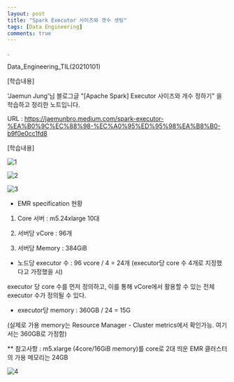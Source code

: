 ```yaml
---
layout: post
title: "Spark Executor 사이즈와 갯수 셋팅"
tags: [Data Engineering]
comments: true
---
```


.

Data_Engineering_TIL(20210101)

[학습내용]

'Jaemun Jung'님 블로그글 "[Apache Spark] Executor 사이즈와 개수 정하기" 을 학습하고 정리한 노트입니다.

URL : https://jaemunbro.medium.com/spark-executor-%EA%B0%9C%EC%88%98-%EC%A0%95%ED%95%98%EA%B8%B0-b9f0e0cc1fd8

[학습내용]

![1](https://user-images.githubusercontent.com/41605276/103435619-95419880-4c54-11eb-94e7-46fbc7ca1342.jpg)

![2](https://user-images.githubusercontent.com/41605276/103435623-a38fb480-4c54-11eb-937c-71000dcc76b5.jpg)

![3](https://user-images.githubusercontent.com/41605276/103435647-ef425e00-4c54-11eb-852d-7da4df32e57b.png)

- EMR specification 현황

1) Core 서버 : m5.24xlarge 10대

2) 서버당 vCore : 96개

3) 서버당 Memory : 384GiB

- 노드당 executor 수 : 96 vcore / 4 = 24개 (executor당 core 수 4개로 지정했다고 가정했을 시)

executor 당 core 수를 먼저 정의하고, 이를 통해 vCore에서 활용할 수 있는 전체 executor 수가 정의될 수 있다. 

- executor당 memory : 360GB / 24 = 15G

(실제로 가용 memory는 Resource Manager - Cluster metrics에서 확인가능. 여기서는 360GB로 가정함)

** 참고사항 : m5.xlarge (4core/16GiB memory)를 core로 2대 띄운 EMR 클러스터의 가용 메모리는 24GB

![4](https://user-images.githubusercontent.com/41605276/103435687-89a2a180-4c55-11eb-9a2a-fe1ed9e8d47e.png)

